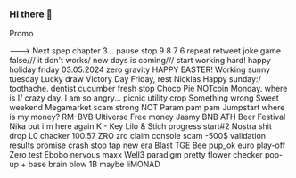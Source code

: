 ### Hi there 👋

<!--
**Nniikka/Nniikka** is a ✨ _special_ ✨ repository because its `README.md` (this file) appears on your GitHub profile.

Here are some ideas to get you started:

- 🔭 I’m currently working on ...
- 🌱 I’m currently learning ...
- 👯 I’m looking to collaborate on ...
- 🤔 I’m looking for help with ...
- 💬 Ask me about ...
- 📫 How to reach me: ...
- 😄 Pronouns: ...
- ⚡ Fun fact: ...
-->Promo
---> Next spep
chapter 3...
pause
stop
9
8
7
6
repeat
retweet
joke
game
false///
it don't works/
new days is coming///
start working hard!
happy holiday
friday 03.05.2024
zero gravity
HAPPY EASTER!
Working
sunny tuesday 
Lucky draw
Victory Day
Friday, rest
Nicklas
Happy sunday:/
toothache. dentist
cucumber fresh
stop
Choco Pie
NOTcoin
Monday. where is I/
crazy day. I am so angry...
picnic
utility crop
Something wrong
Sweet weekend
Megamarket scam
strong NOT
Param pam pam
Jumpstart
where is my money?
RM-BVB
Ultiverse
Free money
Jasmy
BNB ATH
Beer Festival
Nika out
i'm here again
K - Key
Lilo & Stich
progress
start#2
Nostra shit drop
L0 chacker
100.57 ZRO
zro claim
console scam -500$
validation results
promise
crash stop
tap new era
Blast TGE
Bee 
pup_ok
euro play-off
Zero test
Ebobo 
nervous maxx
Well3
paradigm
pretty flower
checker
pop-up + base
brain blow
1B maybe
liMONAD
